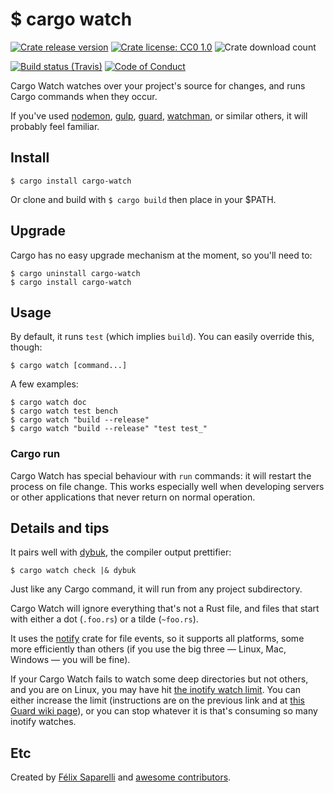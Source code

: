 # $ cargo watch

[![Crate release version](https://img.shields.io/crates/v/cargo-watch.svg?style=flat-square)](https://crates.io/crates/cargo-watch)
[![Crate license: CC0 1.0](https://img.shields.io/crates/l/cargo-watch.svg?style=flat-square)](https://creativecommons.org/publicdomain/zero/1.0/)
![Crate download count](https://img.shields.io/crates/d/cargo-watch.svg?style=flat-square)

[![Build status (Travis)](https://img.shields.io/travis/passcod/cargo-watch.svg?style=flat-square)](https://travis-ci.org/passcod/cargo-watch)
[![Code of Conduct](https://img.shields.io/badge/contributor-covenant-123456.svg?style=flat-square)](http://contributor-covenant.org/version/1/1/0/)

Cargo Watch watches over your project's source for changes, and runs Cargo
commands when they occur.

If you've used [nodemon], [gulp], [guard], [watchman], or similar others,
it will probably feel familiar.

[nodemon]: http://nodemon.io/
[gulp]: http://gulpjs.com/
[guard]: http://guardgem.org/
[watchman]: https://facebook.github.io/watchman/

## Install

    $ cargo install cargo-watch

Or clone and build with `$ cargo build` then place in your $PATH.

## Upgrade

Cargo has no easy upgrade mechanism at the moment, so you'll need to:

    $ cargo uninstall cargo-watch
    $ cargo install cargo-watch

## Usage

By default, it runs `test` (which implies `build`).
You can easily override this, though:

    $ cargo watch [command...]

A few examples:

    $ cargo watch doc
    $ cargo watch test bench
    $ cargo watch "build --release"
    $ cargo watch "build --release" "test test_"

### Cargo run

Cargo Watch has special behaviour with `run` commands: it will restart the
process on file change. This works especially well when developing servers
or other applications that never return on normal operation.

## Details and tips

It pairs well with [dybuk], the compiler output prettifier:

    $ cargo watch check |& dybuk

Just like any Cargo command, it will run from any project subdirectory.

Cargo Watch will ignore everything that's not a Rust file, and files that start
with either a dot (`.foo.rs`) or a tilde (`~foo.rs`).

It uses the [notify] crate for file events, so it supports all platforms, some
more efficiently than others (if you use the big three — Linux, Mac, Windows —
you will be fine).

If your Cargo Watch fails to watch some deep directories but not others, and you
are on Linux, you may have hit [the inotify watch limit](http://blog.sorah.jp/2012/01/24/inotify-limitation).
You can either increase the limit (instructions are on the previous link and at
[this Guard wiki page](https://github.com/guard/listen/wiki/Increasing-the-amount-of-inotify-watchers)),
or you can stop whatever it is that's consuming so many inotify watches.

## Etc

Created by [Félix Saparelli][passcod] and [awesome contributors][contributors].

[contributors]: https://github.com/passcod/cargo-watch/network/members
[dybuk]: https://github.com/Ticki/dybuk
[notify]: https://github.com/passcod/rsnotify
[passcod]: https://passcod.name
